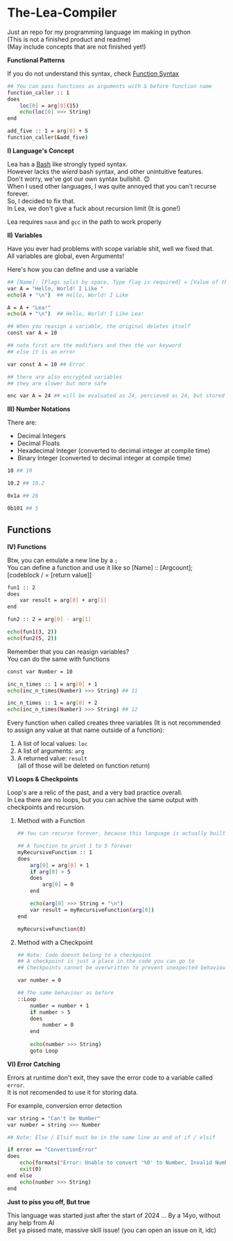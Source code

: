 # The-Lea-Compiler
Just an repo for my programming language im making in python  
(This is not a finished product and readme)  
(May include concepts that are not finished yet!)  

**Functional Patterns**

If you do not understand this syntax, check [Function Syntax](#functions)

```sh
## You can pass functions as arguments with & before function name
function_caller :: 1
does
    loc[0] = arg[0](15)
    echo(loc[0] >>> String)
end

add_five :: 1 = arg[0] + 5
function_caller(&add_five)
```

**I) Language's Concept**

Lea has a [Bash](https://github.com/topics/bash) like strongly typed syntax.  
However lacks the *_wierd_* bash syntax, and other unintuitive features.  
Don't worry, we've got our own syntax bullshit. 😊    
When I used other languages, I was quite annoyed that you can't recurse forever.  
So, I decided to fix that.  
In Lea, we don't give a fuck about recursion limit (It is gone!)

Lea requires `nasm` and `gcc` in the path to work properly

**II) Variables**

Have you ever had problems with scope variable shit, well we fixed that.  
All variables are global, even Arguments!  

Here's how you can define and use a variable
```sh
## [Name]: [Flags split by space, Type flag is required] = [Value of the type]
var A = "Hello, World! I Like "
echo(A + "\n")  ## Hello, World! I Like

A = A + "Lea!"
echo(A + "\n")  ## Hello, World! I Like Lea!

## When you reasign a variable, the original deletes itself
const var A = 10

## note first are the modifiers and then the var keyword
## else it is an error

var const A = 10 ## Error

## there are also encrypted variables
## they are slower but more safe

enc var A = 24 ## will be evaluated as 24, percieved as 24, but stored as 24 encrypted by a random variable specific 8-bit Integer
```

**III) Number Notations**

There are:
* Decimal Integers
* Decimal Floats
* Hexadecimal Integer (converted to decimal integer at compile time)
* Binary Integer (converted to decimal integer at compile time)

```sh
10 ## 10

10.2 ## 10.2

0x1a ## 26

0b101 ## 5
```

## Functions

**IV) Functions**

Btw, you can emulate a new line by a `;`  
You can define a function and use it like so
[Name] :: [Argcount]; [codeblock / = [return value]]
```sh
fun1 :: 2
does
    var result = arg[0] + arg[1]
end

fun2 :: 2 = arg[0] - arg[1]

echo(fun1(3, 2))
echo(fun2(5, 2))
```

Remember that you can reasign variables?  
You can do the same with functions

```sh
const var Number = 10

inc_n_times :: 1 = arg[0] + 1
echo(inc_n_times(Number) >>> String) ## 11

inc_n_times :: 1 = arg[0] + 2
echo(inc_n_times(Number) >>> String) ## 12
```

Every function when called creates three variables (It is not recommended to assign any value at that name outside of a function):
1) A list of local values: `loc`
2) A list of arguments:  `arg`
3) A returned value:  `result`  
(all of those will be deleted on function return)

**V) Loops & Checkpoints**

Loop's are a relic of the past, and a very bad practice overall.  
In Lea there are no loops, but you can achive the same output with checkpoints and recursion.

1) Method with a Function
    ```sh
    ## You can recurse forever, because this language is actually built right

    ## A function to print 1 to 5 forever
    myRecursiveFunction :: 1
    does
        arg[0] = arg[0] + 1
        if arg[0] > 5
        does
            arg[0] = 0
        end

        echo(arg[0] >>> String + "\n")
        var result = myRecursiveFunction(arg[0])
    end

    myRecursiveFunction(0)
    ```

2) Method with a Checkpoint
    ```sh
    ## Note: Code doesnt belong to a checkpoint
    ## A checkpoint is just a place in the code you can go to
    ## Checkpoints cannot be overwritten to prevent unexpected behaviour

    var number = 0

    ## The same behaviour as before
    ::Loop
        number = number + 1
        if number > 5
        does
            number = 0
        end
        
        echo(number >>> String)
        goto Loop

    ```

**VI) Error Catching**

Errors at runtime don't exit, they save the error code to a variable called `error`.  
It is not recomended to use it for storing data.

For example, conversion error detection
```sh
var string = "Can't be Number"
var number = string >>> Number

## Note: Else / Elsif must be in the same line as end of if / elsif

if error == "ConvertionError"
does
    echo(formats("Error: Unable to convert '%0' to Number, Invalid Number Literal", [string]))
    exit(0)
end else
    echo(number >>> String)
end
```
**Just to piss you off, But true**

This language was started just after the start of 2024 ... By a 14yo, without any help from AI  
Bet ya pissed mate, massive skill issue! (you can open an issue on it, idc)